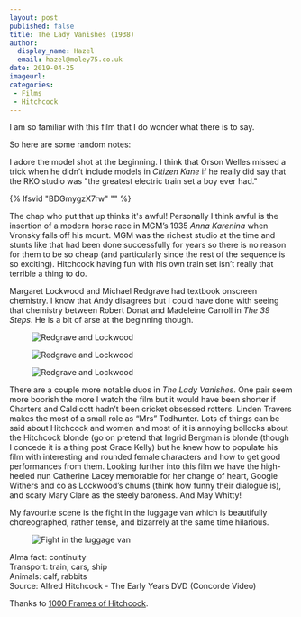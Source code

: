```yaml
---
layout: post
published: false
title: The Lady Vanishes (1938)
author:
  display_name: Hazel
  email: hazel@moley75.co.uk
date: 2019-04-25
imageurl: 
categories:
 - Films
 - Hitchcock
---
```

I am so familiar with this film that I do wonder what there is to say. 

So here are some random notes:

I adore the model shot at the beginning. I think that Orson Welles missed a trick when he didn’t include models in *Citizen Kane* if he really did say that the RKO studio was "the greatest electric train set a boy ever had." 


{% lfsvid "BDGmygzX7rw" "" %}

The chap who put that up thinks it's awful! Personally I think awful is the insertion of a modern horse race in MGM’s 1935 *Anna Karenina* when Vronsky falls off his mount. MGM was the richest studio at the time and stunts like that had been done successfully for years so there is no reason for them to be so cheap (and particularly since the rest of the sequence is so exciting). Hitchcock having fun with his own train set isn’t really that terrible a thing to do.

Margaret Lockwood and Michael Redgrave had textbook onscreen chemistry. I know that Andy disagrees but I could have done with seeing that chemistry between Robert Donat and Madeleine Carroll in *The 39 Steps*. He is a bit of arse at the beginning though.

<figure class="caption aligncenter"><img src="https://the.hitchcock.zone/1000/22/0601.jpg" alt="Redgrave and Lockwood" /></figure>  
<figure class="caption aligncenter"><img src="https://the.hitchcock.zone/1000/22/0625.jpg" alt="Redgrave and Lockwood" /></figure>  
<figure class="caption aligncenter"><img src="https://the.hitchcock.zone/1000/22/0644.jpg" alt="Redgrave and Lockwood" /></figure>


There are a couple more notable duos in *The Lady Vanishes*. One pair seem more boorish the more I watch the film but it would have been shorter if Charters and Caldicott hadn’t been cricket obsessed rotters. Linden Travers makes the most of a small role as “Mrs” Todhunter. Lots of things can be said about Hitchcock and women and most of it is annoying bollocks about the Hitchcock blonde (go on pretend that Ingrid Bergman is blonde (though I concede it is a thing post Grace Kelly) but he knew how to populate his film with interesting and rounded female characters and how to get good performances from them. Looking further into this film we have the high-heeled nun Catherine Lacey memorable for her change of heart, Googie Withers and co as Lockwood’s chums (think how funny their dialogue is), and scary Mary Clare as the steely baroness. And May Whitty!

My favourite scene is the fight in the luggage van which is beautifully choreographed, rather tense, and bizarrely at the same time hilarious.

<figure class="caption aligncenter"><img src="https://the.hitchcock.zone/1000/22/0669.jpg" alt="Fight in the luggage van" /></figure>

Alma fact: continuity  
Transport: train, cars, ship  
Animals: calf, rabbits  
Source: Alfred Hitchcock - The Early Years DVD (Concorde Video)  

Thanks to <a href="https://the.hitchcock.zone/wiki/1000_Frames_of_Hitchcock">1000 Frames of Hitchcock</a>.